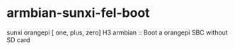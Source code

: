 # armbian-sunxi-fel-boot
sunxi orangepi [ one, plus, zero] H3 armbian :: Boot a orangepi SBC without SD card
